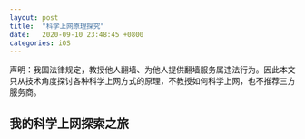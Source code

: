 ```yaml
---
layout: post
title:  "科学上网原理探究"
date:   2020-09-10 23:48:45 +0800
categories: iOS
---
```

声明：我国法律规定，教授他人翻墙、为他人提供翻墙服务属违法行为。因此本文只从技术角度探讨各种科学上网方式的原理，不教授如何科学上网，也不推荐三方服务商。
## 我的科学上网探索之旅
